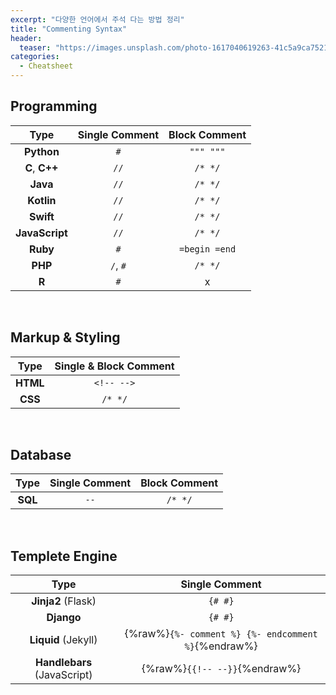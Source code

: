```yaml
---
excerpt: "다양한 언어에서 주석 다는 방법 정리"
title: "Commenting Syntax"
header:
  teaser: "https://images.unsplash.com/photo-1617040619263-41c5a9ca7521?q=80&w=2940&auto=format&fit=crop&ixlib=rb-4.0.3&ixid=M3wxMjA3fDB8MHxwaG90by1wYWdlfHx8fGVufDB8fHx8fA%3D%3D"
categories:
  - Cheatsheet
---
```


## Programming

|      Type      | Single Comment | Block Comment |
|:--------------:|:--------------:|:-------------:|
|   **Python**   |       `#`      |   `""" """`   |
| **C**, **C++** |      `//`      |    `/* */`    |
|    **Java**    |      `//`      |    `/* */`    |
|   **Kotlin**   |      `//`      |    `/* */`    |
|    **Swift**   |      `//`      |    `/* */`    |
| **JavaScript** |      `//`      |    `/* */`    |
|    **Ruby**    |       `#`      | `=begin =end` |
|     **PHP**    |     `/`, `#`   |    `/* */`    |
|      **R**     |       `#`      |       x       |

<br>

## Markup & Styling

|   Type   | Single & Block Comment |
|:--------:|:----------------------:|
| **HTML** |   `<!-- -->`           |
|  **CSS** |     `/* */`            |

<br>

## Database

|   Type  | Single Comment | Block Comment |
|:-------:|:--------------:|:-------------:|
| **SQL** |      `--`      |    `/* */`    |

<br>

## Templete Engine

|         Type               |           Single Comment                            |
|:--------------------------:|:---------------------------------------------------:|
|  **Jinja2** (Flask)        |               `{# #}`                               |
|      **Django**            |               `{# #}`                               |
| **Liquid** (Jekyll)        | {%raw%}`{%- comment %} {%- endcomment %}`{%endraw%} |
| **Handlebars** (JavaScript)| {%raw%}`{{!-- --}}`{%endraw%}                       |